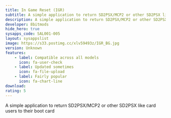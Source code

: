 ```yaml
---
title: In Game Reset (IGR)
subtitle: A simple application to return SD2PSX/MCP2 or other SD2PSX like card users to their boot card
description: A simple application to return SD2PSX/MCP2 or other SD2PSX like card users to their boot card
developer: 8bitmods
hide_hero: true
sysapps_code: SAL001-005
layout: sysappslist
image: https://s33.postimg.cc/xlv59493z/IGR_BG.jpg
version: Unknown
features:
    - label: Compatible across all models
      icon: fa-user-check
    - label: Updated sometimes
      icon: fa-file-upload
    - label: Fairly popular
      icon: fa-chart-line
download: 
rating: 5
---
```


A simple application to return SD2PSX/MCP2 or other SD2PSX like card users to their boot card
